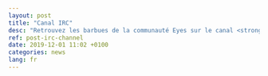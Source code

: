 ```yaml
---
layout: post
title: "Canal IRC"
desc: "Retrouvez les barbues de la communauté Eyes sur le canal <strong>#EyesOfNetwork</strong> des serveurs Freenode."
ref: post-irc-channel
date: 2019-12-01 11:02 +0100
categories: news
lang: fr
---
```


